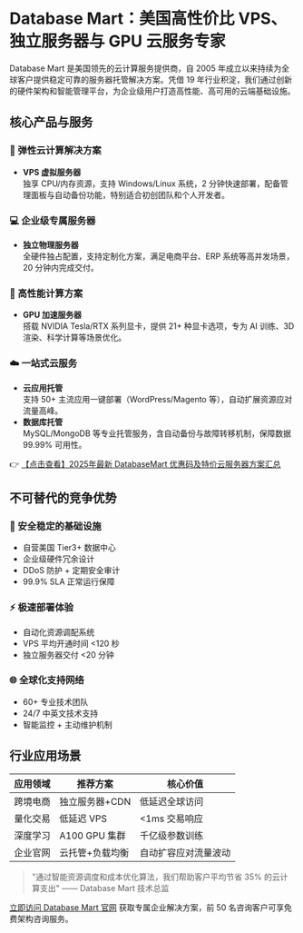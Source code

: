 # Database Mart：美国高性价比 VPS、独立服务器与 GPU 云服务专家

Database Mart 是美国领先的云计算服务提供商，自 2005 年成立以来持续为全球客户提供稳定可靠的服务器托管解决方案。凭借 19 年行业积淀，我们通过创新的硬件架构和智能管理平台，为企业级用户打造高性能、高可用的云端基础设施。

## 核心产品与服务

### 🚀 弹性云计算解决方案
- **VPS 虚拟服务器**  
  独享 CPU/内存资源，支持 Windows/Linux 系统，2 分钟快速部署，配备管理面板与自动备份功能，特别适合初创团队和个人开发者。

### 💻 企业级专属服务器
- **独立物理服务器**  
  全硬件独占配置，支持定制化方案，满足电商平台、ERP 系统等高并发场景，20 分钟内完成交付。

### 🧠 高性能计算方案
- **GPU 加速服务器**  
  搭载 NVIDIA Tesla/RTX 系列显卡，提供 21+ 种显卡选项，专为 AI 训练、3D 渲染、科学计算等场景优化。

### ☁️ 一站式云服务
- **云应用托管**  
  支持 50+ 主流应用一键部署（WordPress/Magento 等），自动扩展资源应对流量高峰。
- **数据库托管**  
  MySQL/MongoDB 等专业托管服务，含自动备份与故障转移机制，保障数据 99.99% 可用性。

👉 [【点击查看】2025年最新 DatabaseMart 优惠码及特价云服务器方案汇总](https://bit.ly/DatabaseMart)

## 不可替代的竞争优势

### 🔐 安全稳定的基础设施
- 自营美国 Tier3+ 数据中心
- 企业级硬件冗余设计
- DDoS 防护 + 定期安全审计
- 99.9% SLA 正常运行保障

### ⚡ 极速部署体验
- 自动化资源调配系统
- VPS 平均开通时间 <120 秒
- 独立服务器交付 <20 分钟

### 🌐 全球化支持网络
- 60+ 专业技术团队
- 24/7 中英文技术支持
- 智能监控 + 主动维护机制

## 行业应用场景

| 应用领域       | 推荐方案                | 核心价值                     |
|----------------|-------------------------|------------------------------|
| 跨境电商       | 独立服务器+CDN          | 低延迟全球访问               |
| 量化交易       | 低延迟 VPS              | <1ms 交易响应                |
| 深度学习       | A100 GPU 集群           | 千亿级参数训练               |
| 企业官网       | 云托管+负载均衡         | 自动扩容应对流量波动         |

> "通过智能资源调度和成本优化算法，我们帮助客户平均节省 35% 的云计算支出" —— Database Mart 技术总监

[立即访问 Database Mart 官网](https://bit.ly/DatabaseMart) 获取专属企业解决方案，前 50 名咨询客户可享免费架构咨询服务。